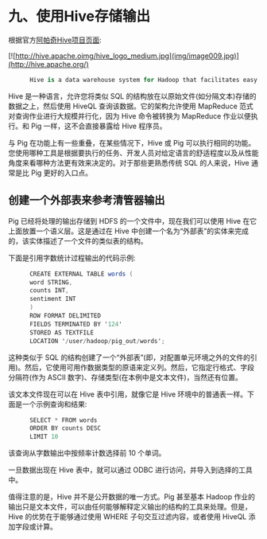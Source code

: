 # 九、使用Hive存储输出

根据官方[阿帕奇Hive项目页面](http://hive.apache.org/):

[![http://hive.apache.oimg/hive_logo_medium.jpg](img/image009.jpg)](http://hive.apache.org/)

```cs
      Hive is a data warehouse system for Hadoop that facilitates easy data summarization, ad hoc queries, and the analysis of large data sets stored in Hadoop compatible file systems. Hive provides a mechanism to project structure onto this data and query the data using a SQL-like language called HiveQL. At the same time, this language also allows traditional Map/Reduce programmers to plug in their custom Mappers and Reducers when it is inconvenient or inefficient to express this logic in HiveQL.

```

Hive 是一种语言，允许您将类似 SQL 的结构放在以原始文件(如分隔文本)存储的数据之上，然后使用 HiveQL 查询该数据。它的架构允许使用 MapReduce 范式对查询作业进行大规模并行化，因为 Hive 命令被转换为 MapReduce 作业以便执行。和 Pig 一样，这不会直接暴露给 Hive 程序员。

与 Pig 在功能上有一些重叠，在某些情况下，Hive 或 Pig 可以执行相同的功能。您使用哪种工具是根据要执行的任务、开发人员对给定语言的舒适程度以及从性能角度来看哪种方法更有效来决定的。对于那些更熟悉传统 SQL 的人来说，Hive 通常是比 Pig 更好的入口点。

## 创建一个外部表来参考清管器输出

Pig 已经将处理的输出存储到 HDFS 的一个文件中，现在我们可以使用 Hive 在它上面放置一个语义层。这是通过在 Hive 中创建一个名为“外部表”的实体来完成的，该实体描述了一个文件的类似表的结构。

下面是引用字数统计过程输出的代码示例:

```cs
      CREATE EXTERNAL TABLE words (
      word STRING,
      counts INT,
      sentiment INT
      )
      ROW FORMAT DELIMITED
      FIELDS TERMINATED BY '124'
      STORED AS TEXTFILE
      LOCATION '/user/hadoop/pig_out/words';

```

这种类似于 SQL 的结构创建了一个“外部表”(即，对配置单元环境之外的文件的引用)。然后，它使用可用作数据类型的原语来定义列。然后，它指定行格式、字段分隔符(作为 ASCII 数字)、存储类型(在本例中是文本文件)，当然还有位置。

该文本文件现在可以在 Hive 表中引用，就像它是 Hive 环境中的普通表一样。下面是一个示例查询和结果:

```cs
      SELECT * FROM words
      ORDER BY counts DESC
      LIMIT 10

```

该查询从字数输出中按频率计数选择前 10 个单词。

一旦数据出现在 Hive 表中，就可以通过 ODBC 进行访问，并导入到选择的工具中。

值得注意的是，Hive 并不是公开数据的唯一方式。Pig 甚至基本 Hadoop 作业的输出只是文本文件，可以由任何能够解释定义输出的结构的工具来处理。但是，Hive 的优势在于能够通过使用 WHERE 子句交互过滤内容，或者使用 HiveQL 添加字段或计算。